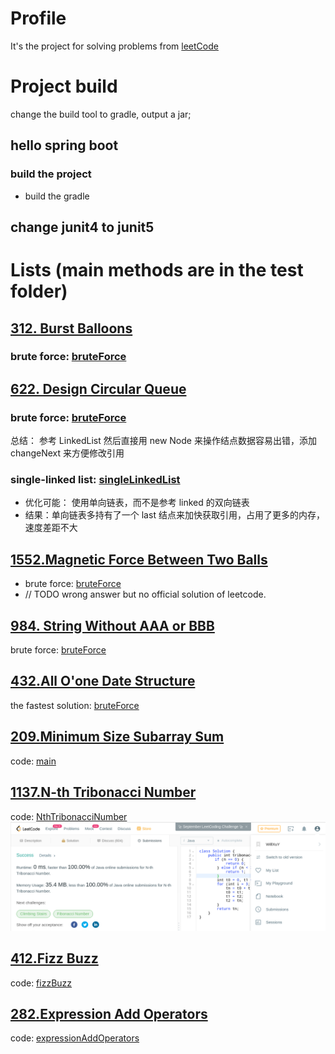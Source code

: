 # Profile
It's the project for solving problems from [leetCode](https://leetcode.com/problemset/all/)

# Project build
change the build tool to gradle, output a jar;

## hello spring boot

### build the project
- build the gradle

## change junit4 to junit5

# Lists (main methods are in the test folder)

## [312. Burst Balloons](https://leetcode.com/problems/burst-balloons/)
### brute force: [bruteForce](src/test/java/org/willxu/algorithm/service/integerarray2integer/BurstBalloonsTest.java)
## [622. Design Circular Queue](https://leetcode.com/problems/design-circular-queue/)
### brute force: [bruteForce](src/test/java/org/willxu/algorithm/domain/DesignCircularQueueTest.java)
总结： 参考 LinkedList 然后直接用 new Node 来操作结点数据容易出错，添加 changeNext 来方便修改引用
### single-linked list: [singleLinkedList](src/test/java/org/willxu/algorithm/domain/DesignCircularQueueTest.java)
- 优化可能： 使用单向链表，而不是参考 linked 的双向链表
- 结果：单向链表多持有了一个 last 结点来加快获取引用，占用了更多的内存，速度差距不大
## [1552.Magnetic Force Between Two Balls](https://leetcode.com/problems/magnetic-force-between-two-balls/)
- brute force: [bruteForce](src/test/java/org/willxu/algorithm/service/integerarray2integer/MagneticForceBetweenTwoBallsTest.java)
- // TODO wrong answer but no official solution of leetcode.
## [984. String Without AAA or BBB](https://leetcode.com/problems/string-without-aaa-or-bbb/)
brute force: [bruteForce](src/test/java/org/willxu/algorithm/service/integer2string/StringWithoutAaaOrBbbServiceTest.java)
## [432.All O'one Date Structure](https://leetcode.com/problems/all-oone-data-structure/)
the fastest solution: [bruteForce](src/test/java/org/willxu/algorithm/domain/AllOneTest.java)
## [209.Minimum Size Subarray Sum](https://leetcode.com/problems/minimum-size-subarray-sum/)
code: [main](src/test/java/org/willxu/algorithm/service/integerarray2integer/MinimumSizeSubarraySumTest.java)
## [1137.N-th Tribonacci Number](https://leetcode.com/problems/n-th-tribonacci-number/)
code: [NthTribonacciNumber](src/test/java/org/willxu/algorithm/service/integer2integer/NthTribonacciNumberTest.java)
![best in leetcode](images/readme/1137_N_th_Tribonacci_Number_best.png)
## [412.Fizz Buzz](https://leetcode.com/problems/fizz-buzz/)
code: [fizzBuzz](src/test/java/org/willxu/algorithm/service/integer2stringlist/FizzBuzzServiceTest.java)
## [282.Expression Add Operators](https://leetcode.com/problems/expression-add-operators/)
code: [expressionAddOperators](src/test/java/org/willxu/algorithm/service/string2stringlist/ExpressionAndOperatorServiceTest.java)
